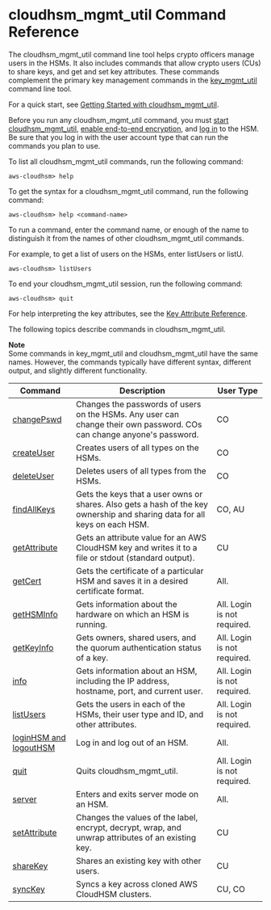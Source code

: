 # cloudhsm\_mgmt\_util Command Reference<a name="cloudhsm_mgmt_util-reference"></a>

The cloudhsm\_mgmt\_util command line tool helps crypto officers manage users in the HSMs\. It also includes commands that allow crypto users \(CUs\) to share keys, and get and set key attributes\. These commands complement the primary key management commands in the [key\_mgmt\_util](key_mgmt_util.md) command line tool\. 

For a quick start, see [Getting Started with cloudhsm\_mgmt\_util](cloudhsm_mgmt_util-getting-started.md)\. 

Before you run any cloudhsm\_mgmt\_util command, you must [start cloudhsm\_mgmt\_util](cloudhsm_mgmt_util-getting-started.md#cloudhsm_mgmt_util-start), [enable end\-to\-end encryption](cloudhsm_mgmt_util-getting-started.md#cloudhsm_mgmt_util-enable_e2e), and [log in](cloudhsm_mgmt_util-getting-started.md#cloudhsm_mgmt_util-log-in) to the HSM\. Be sure that you log in with the user account type that can run the commands you plan to use\.

To list all cloudhsm\_mgmt\_util commands, run the following command:

```
aws-cloudhsm> help
```

To get the syntax for a cloudhsm\_mgmt\_util command, run the following command:

```
aws-cloudhsm> help <command-name>
```

To run a command, enter the command name, or enough of the name to distinguish it from the names of other cloudhsm\_mgmt\_util commands\. 

For example, to get a list of users on the HSMs, enter listUsers or listU\.

```
aws-cloudhsm> listUsers
```

To end your cloudhsm\_mgmt\_util session, run the following command:

```
aws-cloudhsm> quit
```

For help interpreting the key attributes, see the [Key Attribute Reference](key-attribute-table.md)\.

The following topics describe commands in cloudhsm\_mgmt\_util\. 

**Note**  
Some commands in key\_mgmt\_util and cloudhsm\_mgmt\_util have the same names\. However, the commands typically have different syntax, different output, and slightly different functionality\.


| Command | Description | User Type | 
| --- | --- | --- | 
| [changePswd](cloudhsm_mgmt_util-changePswd.md) | Changes the passwords of users on the HSMs\. Any user can change their own password\. COs can change anyone's password\. | CO | 
| [createUser](cloudhsm_mgmt_util-createUser.md) | Creates users of all types on the HSMs\. | CO | 
| [deleteUser](cloudhsm_mgmt_util-deleteUser.md) | Deletes users of all types from the HSMs\. | CO | 
| [findAllKeys](cloudhsm_mgmt_util-findAllKeys.md) | Gets the keys that a user owns or shares\. Also gets a hash of the key ownership and sharing data for all keys on each HSM\. | CO, AU | 
| [getAttribute](cloudhsm_mgmt_util-getAttribute.md) | Gets an attribute value for an AWS CloudHSM key and writes it to a file or stdout \(standard output\)\. | CU | 
| [getCert](cloudhsm_mgmt_util-getCert.md) | Gets the certificate of a particular HSM and saves it in a desired certificate format\. | All\. | 
| [getHSMInfo](cloudhsm_mgmt_util-getHSMInfo.md) | Gets information about the hardware on which an HSM is running\. | All\. Login is not required\. | 
| [getKeyInfo](cloudhsm_mgmt_util-getHSMInfo.md) | Gets owners, shared users, and the quorum authentication status of a key\. | All\. Login is not required\. | 
| [info](cloudhsm_mgmt_util-info.md) | Gets information about an HSM, including the IP address, hostname, port, and current user\. | All\. Login is not required\. | 
| [listUsers](cloudhsm_mgmt_util-listUsers.md) | Gets the users in each of the HSMs, their user type and ID, and other attributes\. | All\. Login is not required\. | 
| [loginHSM and logoutHSM](cloudhsm_mgmt_util-loginLogout.md) | Log in and log out of an HSM\. | All\.  | 
| [quit](cloudhsm_mgmt_util-quit.md) | Quits cloudhsm\_mgmt\_util\. | All\. Login is not required\. | 
| [server](cloudhsm_mgmt_util-server.md) | Enters and exits server mode on an HSM\. | All\. | 
| [setAttribute](cloudhsm_mgmt_util-setAttribute.md) | Changes the values of the label, encrypt, decrypt, wrap, and unwrap attributes of an existing key\. | CU | 
| [shareKey](cloudhsm_mgmt_util-shareKey.md) | Shares an existing key with other users\. | CU | 
| [syncKey](cloudhsm_mgmt_util-syncKey.md) | Syncs a key across cloned AWS CloudHSM clusters\. | CU, CO | 